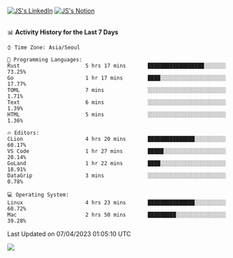 
[![JS's LinkedIn](https://img.shields.io/badge/LinkedIn-blue?style=for-the-badge&logo=linkedin)](https://www.linkedin.com/in/jaeseung-lee-5a2a32139/) 
[![JS's Notion](https://img.shields.io/badge/Notion-black?style=for-the-badge&logo=notion)](https://bit.ly/ljswiki1) <br><br>
<!-- ![JS's GitHub stats](https://github-readme-stats-lemon-five.vercel.app/api?username=tkxkd0159&hide=contribs,prs,stars,issues&show_icons=true&theme=react&include_all_commits=true)   -->
<!-- ![Top Langs](https://github-readme-stats-lemon-five.vercel.app/api/top-langs/?username=tkxkd0159&layout=compact&hide=jupyter%20notebook,scss,html,css&langs_count=10)  -->


<!--START_SECTION:waka-->
📊 **Activity History for the Last 7 Days** 

```text
⌚︎ Time Zone: Asia/Seoul

💬 Programming Languages: 
Rust                     5 hrs 17 mins       ██████████████████░░░░░░░   73.25% 
Go                       1 hr 17 mins        ████░░░░░░░░░░░░░░░░░░░░░   17.77% 
TOML                     7 mins              ░░░░░░░░░░░░░░░░░░░░░░░░░   1.71% 
Text                     6 mins              ░░░░░░░░░░░░░░░░░░░░░░░░░   1.39% 
HTML                     5 mins              ░░░░░░░░░░░░░░░░░░░░░░░░░   1.36%

🔥 Editors: 
CLion                    4 hrs 20 mins       ███████████████░░░░░░░░░░   60.17% 
VS Code                  1 hr 27 mins        █████░░░░░░░░░░░░░░░░░░░░   20.14% 
GoLand                   1 hr 22 mins        ████░░░░░░░░░░░░░░░░░░░░░   18.91% 
DataGrip                 3 mins              ░░░░░░░░░░░░░░░░░░░░░░░░░   0.78%

💻 Operating System: 
Linux                    4 hrs 23 mins       ███████████████░░░░░░░░░░   60.72% 
Mac                      2 hrs 50 mins       █████████░░░░░░░░░░░░░░░░   39.28%

```


 Last Updated on 07/04/2023 01:05:10 UTC
<!--END_SECTION:waka-->

<a href="https://github.com/tkxkd0159/dsalgo">
  <img align="center" src="https://github-readme-stats-lemon-five.vercel.app/api/pin/?username=tkxkd0159&repo=dsalgo&theme=react" />
</a>


<!---
- 🔭 I’m currently working on ...
- 🌱 I’m currently learning blockchain and distributed network
- 👯 I’m looking to collaborate on ...
- 🤔 I’m looking for help with ...
- 💬 Ask me about ...
- 📫 How to reach me: ...
- 😄 Pronouns: ...
- ⚡ Fun fact: ...
-->
